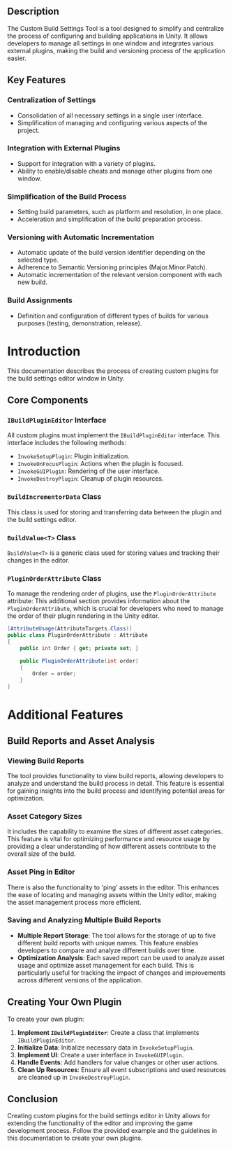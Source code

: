 ## Description
The Custom Build Settings Tool is a tool designed to simplify and centralize the process of configuring and building applications in Unity. It allows developers to manage all settings in one window and integrates various external plugins, making the build and versioning process of the application easier.

## Key Features

### Centralization of Settings
- Consolidation of all necessary settings in a single user interface.
- Simplification of managing and configuring various aspects of the project.

### Integration with External Plugins
- Support for integration with a variety of plugins.
- Ability to enable/disable cheats and manage other plugins from one window.

### Simplification of the Build Process
- Setting build parameters, such as platform and resolution, in one place.
- Acceleration and simplification of the build preparation process.

### Versioning with Automatic Incrementation
- Automatic update of the build version identifier depending on the selected type.
- Adherence to Semantic Versioning principles (Major.Minor.Patch).
- Automatic incrementation of the relevant version component with each new build.

### Build Assignments
- Definition and configuration of different types of builds for various purposes (testing, demonstration, release).

# Introduction

This documentation describes the process of creating custom plugins for the build settings editor window in Unity.

## Core Components

### `IBuildPluginEditor` Interface

All custom plugins must implement the `IBuildPluginEditor` interface. This interface includes the following methods:

- `InvokeSetupPlugin`: Plugin initialization.
- `InvokeOnFocusPlugin`: Actions when the plugin is focused.
- `InvokeGUIPlugin`: Rendering of the user interface.
- `InvokeDestroyPlugin`: Cleanup of plugin resources.

### `BuildIncrementorData` Class

This class is used for storing and transferring data between the plugin and the build settings editor.

### `BuildValue<T>` Class

`BuildValue<T>` is a generic class used for storing values and tracking their changes in the editor.

### `PluginOrderAttribute` Class

To manage the rendering order of plugins, use the `PluginOrderAttribute` attribute:
This additional section provides information about the `PluginOrderAttribute`, which is crucial for developers who need to manage the order of their plugin rendering in the Unity editor.

```csharp
[AttributeUsage(AttributeTargets.Class)]
public class PluginOrderAttribute : Attribute
{
    public int Order { get; private set; }

    public PluginOrderAttribute(int order)
    {
        Order = order;
    }
}
```

# Additional Features

## Build Reports and Asset Analysis

### Viewing Build Reports
The tool provides functionality to view build reports, allowing developers to analyze and understand the build process in detail. This feature is essential for gaining insights into the build process and identifying potential areas for optimization.

### Asset Category Sizes
It includes the capability to examine the sizes of different asset categories. This feature is vital for optimizing performance and resource usage by providing a clear understanding of how different assets contribute to the overall size of the build.

### Asset Ping in Editor
There is also the functionality to 'ping' assets in the editor. This enhances the ease of locating and managing assets within the Unity editor, making the asset management process more efficient.

### Saving and Analyzing Multiple Build Reports
- **Multiple Report Storage**: The tool allows for the storage of up to five different build reports with unique names. This feature enables developers to compare and analyze different builds over time.
- **Optimization Analysis**: Each saved report can be used to analyze asset usage and optimize asset management for each build. This is particularly useful for tracking the impact of changes and improvements across different versions of the application.


## Creating Your Own Plugin

To create your own plugin:

1. **Implement `IBuildPluginEditor`**: Create a class that implements `IBuildPluginEditor`.
2. **Initialize Data**: Initialize necessary data in `InvokeSetupPlugin`.
3. **Implement UI**: Create a user interface in `InvokeGUIPlugin`.
4. **Handle Events**: Add handlers for value changes or other user actions.
5. **Clean Up Resources**: Ensure all event subscriptions and used resources are cleaned up in `InvokeDestroyPlugin`.

## Conclusion

Creating custom plugins for the build settings editor in Unity allows for extending the functionality of the editor and improving the game development process. Follow the provided example and the guidelines in this documentation to create your own plugins.